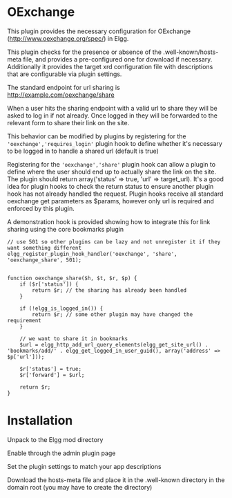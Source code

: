 # OExchange

This plugin provides the necessary configuration for OExchange (http://www.oexchange.org/spec/) in Elgg.

This plugin checks for the presence or absence of the .well-known/hosts-meta file, and provides a pre-configured
one for download if necessary.  Additionally it provides the target xrd configuration file with descriptions that
are configurable via plugin settings.

The standard endpoint for url sharing is http://example.com/oexchange/share

When a user hits the sharing endpoint with a valid url to share they will be asked to log in if not already.
Once logged in they will be forwarded to the relevant form to share their link on the site.

This behavior can be modified by plugins by registering for the ```'oexchange','requires_login'``` plugin hook to define
whether it's necessary to be logged in to handle a shared url (default is true)

Registering for the ```'oexchange','share'``` plugin hook can allow a plugin to define where the user should end up to actually
share the link on the site.  The plugin should return array('status' => true, 'url' => target_url).
It's a good idea for plugin hooks to check the return status to ensure another plugin hook has not already handled the request.
Plugin hooks receive all standard oexchange get parameters as $params, however only url is required and enforced by this plugin.

A demonstration hook is provided showing how to integrate this for link sharing using the core bookmarks plugin

```
// use 501 so other plugins can be lazy and not unregister it if they want something different
elgg_register_plugin_hook_handler('oexchange', 'share', 'oexchange_share', 501);


function oexchange_share($h, $t, $r, $p) {
	if ($r['status']) {
		return $r; // the sharing has already been handled
	}
	
	if (!elgg_is_logged_in()) {
		return $r; // some other plugin may have changed the requirement
	}
	
	// we want to share it in bookmarks
	$url = elgg_http_add_url_query_elements(elgg_get_site_url() . 'bookmarks/add/' . elgg_get_logged_in_user_guid(), array('address' => $p['url']));
	
	$r['status'] = true;
	$r['forward'] = $url;
	
	return $r;
}
```



# Installation

Unpack to the Elgg mod directory

Enable through the admin plugin page

Set the plugin settings to match your app descriptions

Download the hosts-meta file and place it in the .well-known directory in the domain root (you may have to create the directory)
